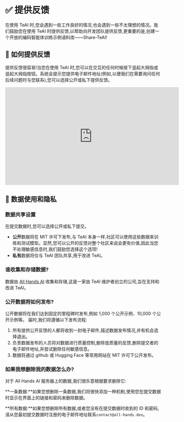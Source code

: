 # ✅ 提供反馈

在使用 TeAI 时,您会遇到一些工作良好的情况,也会遇到一些不太理想的情况。我们鼓励您在使用 TeAI 时提供反馈,以帮助向开发团队提供反馈,更重要的是,创建一个开放的编码智能体训练示例语料库——Share-TeAI!

## 📝 如何提供反馈

提供反馈很容易!当您在使用 TeAI 时,您可以在交互的任何时候按下竖起大拇指或竖起大拇指按钮。系统会提示您提供电子邮件地址(例如,以便我们在需要询问任何后续问题时与您联系),您可以选择公开或私下提供反馈。

<iframe width="560" height="315" src="https://www.youtube.com/embed/5rFx-StMVV0?si=svo7xzp6LhGK_GXr" title="YouTube video player" frameborder="0" allow="accelerometer; autoplay; clipboard-write; encrypted-media; gyroscope; picture-in-picture; web-share" referrerpolicy="strict-origin-when-cross-origin" allowfullscreen></iframe>

## 📜 数据使用和隐私

### 数据共享设置

在提交数据时,您可以选择公开或私下提交。

* **公开**数据将在 MIT 许可下发布,与 TeAI 本身一样,社区可以使用这些数据来训练和测试模型。显然,您可以公开的反馈对整个社区来说会更有价值,因此当您不处理敏感信息时,我们鼓励您选择这个选项!
* **私有**数据将仅与 TeAI 团队共享,用于改进 TeAI。

### 谁收集和存储数据?

数据由 [All Hands AI](https://all-hands.dev) 收集和存储,这是一家由 TeAI 维护者创立的公司,旨在支持和改进 TeAI。

### 公开数据将如何发布?

公开数据将在我们达到固定的里程碑时发布,例如 1,000 个公开示例、10,000 个公开示例等。
届时,我们将遵循以下发布流程:

1. 所有提供公开反馈的人都将收到一封电子邮件,描述数据发布情况,并有机会选择退出。
2. 负责数据发布的人员将对数据进行质量控制,删除低质量的反馈,删除提交者的电子邮件地址,并尝试删除任何敏感信息。
3. 数据将通过 github 或 Hugging Face 等常用网站在 MIT 许可下公开发布。

### 如果我想删除我的数据怎么办?

对于 All Hands AI 服务器上的数据,我们很乐意根据要求删除它:

**一条数据:**如果您想删除一条数据,我们将很快添加一种机制,使用您在提交数据时显示在界面上的链接和密码来删除数据。

**所有数据:**如果您想删除所有数据,或者您没有在提交数据时收到的 ID 和密码,请从您最初提交数据时注册的电子邮件地址联系`contact@all-hands.dev`。
